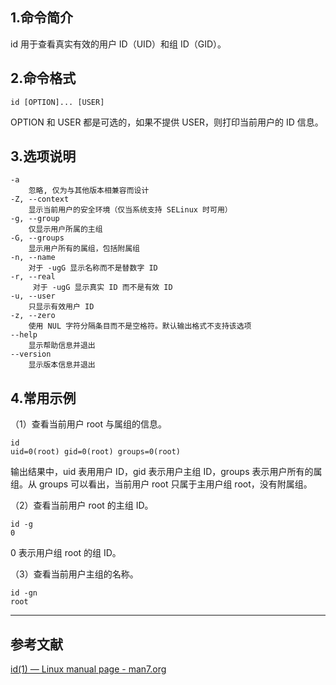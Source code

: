 ## 1.命令简介
id 用于查看真实有效的用户 ID（UID）和组 ID（GID）。

## 2.命令格式
```shell
id [OPTION]... [USER]
```
OPTION 和 USER 都是可选的，如果不提供 USER，则打印当前用户的 ID 信息。

## 3.选项说明
```
-a
	忽略, 仅为与其他版本相兼容而设计
-Z, --context
	显示当前用户的安全环境（仅当系统支持 SELinux 时可用）
-g, --group
	仅显示用户所属的主组
-G, --groups
	显示用户所有的属组，包括附属组
-n, --name
	对于 -ugG 显示名称而不是替数字 ID
-r, --real
	 对于 -ugG 显示真实 ID 而不是有效 ID
-u, --user
	只显示有效用户 ID
-z, --zero
	使用 NUL 字符分隔条目而不是空格符。默认输出格式不支持该选项
--help
	显示帮助信息并退出
--version
	显示版本信息并退出
```

## 4.常用示例
（1）查看当前用户 root 与属组的信息。
```
id
uid=0(root) gid=0(root) groups=0(root)
```
输出结果中，uid 表用用户 ID，gid 表示用户主组  ID，groups 表示用户所有的属组。从 groups 可以看出，当前用户 root 只属于主用户组 root，没有附属组。

（2）查看当前用户 root 的主组 ID。
```
id -g
0
```
0 表示用户组 root 的组 ID。

（3）查看当前用户主组的名称。
```
id -gn
root
```

---
## 参考文献
[id(1) — Linux manual page - man7.org](https://man7.org/linux/man-pages/man1/id.1.html)

<Vssue title="id" />